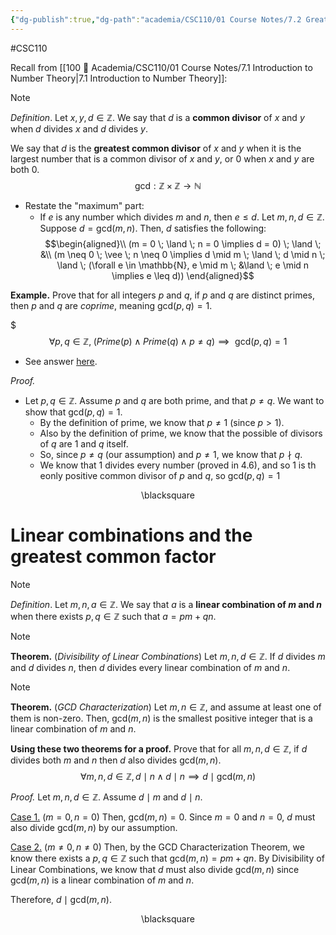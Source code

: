 ```yaml
---
{"dg-publish":true,"dg-path":"academia/CSC110/01 Course Notes/7.2 Greatest Common Divisor.md","permalink":"/academia/csc-110/01-course-notes/7-2-greatest-common-divisor/","created":"2023-10-21T22:46:20.201-04:00","updated":"2023-11-16T23:15:55.715-05:00"}
---
```


#CSC110 

Recall from [[100 📒 Academia/CSC110/01 Course Notes/7.1 Introduction to Number Theory\|7.1 Introduction to Number Theory]]:
> [!note] 
> *Definition*. Let $x,y,d \in \mathbb{Z}$. We say that $d$ is a **common divisor** of $x$ and $y$ when $d$ divides $x$ and $d$ divides $y$.

We say that $d$ is the **greatest common divisor** of $x$ and $y$ when it is the largest number that is a common divisor of $x$ and $y$, or $0$ when $x$ and $y$ are both $0$.
$$\text{gcd} : \mathbb{Z} \times \mathbb{Z} \rightarrow \mathbb{N}$$
- Restate the "maximum" part:
	- If $e$ is any number which divides $m$ and $n$, then $e \leq d$.
	Let $m,n,d \in \mathbb{Z}$.
	Suppose $d = \text{gcd}(m,n)$.
	Then, $d$ satisfies the following:
	$$\begin{aligned}\\ 
	(m = 0 \; \land \; n = 0 \implies d = 0) \;
	\land \; &\\
	(m \neq 0 \; \vee \; n \neq 0 \implies
	d \mid m \; \land \; 
	d \mid n \; \land \; 
	(\forall e \in \mathbb{N}, 
	e \mid m \; &\land \; 
	e \mid n \implies
	e \leq d))
	\end{aligned}$$

**Example.** Prove that for all integers $p$ and $q$, if $p$ and $q$ are distinct primes, then $p$ and $q$ are *coprime*, meaning $\text{gcd}(p,q) = 1$.

$$$\forall p, q \in \mathbb{Z}, \; (Prime(p) \land Prime(q) \land p \neq q) \implies \text{ gcd}(p,q) = 1$$

- See answer [here](https://www.teach.cs.toronto.edu/~csc110y/fall/notes/07-number-theory/02-greatest-common-divisor.html).

*Proof.*
- Let $p,q \in \mathbb{Z}$. Assume $p$ and $q$ are both prime, and that $p \neq q$. We want to show that $\text{gcd}(p, q) = 1$.
	- By the definition of prime, we know that $p \neq 1$ (since $p > 1$).
	- Also by the definition of prime, we know that the possible of divisors of $q$ are $1$ and $q$ itself.
	- So, since $p \neq q$ (our assumption) and $p \neq 1$, we know that $p \nmid q$.
	- We know that $1$ divides every number (proved in 4.6), and so 1 is th eonly positive common divisor of $p$ and $q$, so $\text{gcd}(p,q) = 1$

<div class="right-align"> <span class="math display">\blacksquare</span> </div>

# Linear combinations and the greatest common factor

> [!note]
> *Definition*. Let $m,n,a \in \mathbb{Z}$. We say that $a$ is a **linear combination of $m$ and $n$** when there exists $p, q \in \mathbb{Z}$ such that $a = pm + qn$. 

> [!note]
> **Theorem.** (*Divisibility of Linear Combinations*)
> Let $m,n,d \in \mathbb{Z}$. If $d$ divides $m$ and $d$ divides $n$, then $d$ divides every linear combination of $m$ and $n$.

> [!note]
> **Theorem.** (*GCD Characterization*)
> Let $m,n \in \mathbb{Z}$, and assume at least one of them is non-zero. Then, $\text{gcd}(m,n)$ is the smallest positive integer that is a linear combination of $m$ and $n$.

**Using these two theorems for a proof.**
Prove that for all $m,n,d \in \mathbb{Z}$, if $d$ divides both $m$ and $n$ then $d$ also divides $\text{gcd}(m,n)$.
$$\forall m,n,d \in \mathbb{Z}, d \mid n \land d \mid n \implies d \mid \text{gcd}(m,n)$$

*Proof.*
Let $m,n,d \in \mathbb{Z}$.
Assume $d \mid m$ and $d \mid n$.

<u>Case 1.</u> ($m = 0, n = 0$)
Then, $\text{gcd}(m,n) = 0$.
Since $m = 0$ and $n = 0$, $d$ must also divide $\text{gcd}(m,n)$ by our assumption.

<u>Case 2.</u> ($m \neq 0, n \neq 0$)
Then, by the GCD Characterization Theorem, we know there exists a $p,q \in \mathbb{Z}$ such that $\text{gcd}(m,n) = pm + qn$. By Divisibility of Linear Combinations, we know that $d$ must also divide $\text{gcd}(m,n)$ since $\text{gcd}(m,n)$ is a linear combination of $m$ and $n$.

Therefore, $d \mid \text{gcd}(m,n)$. 
<div class="right-align"> <span class="math display">\blacksquare</span></div>
